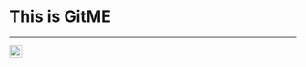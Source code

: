 <h1>This is GitME</h1>
<hr>
<img src="https://cdn.glitch.com/17eaef8d-c248-49b5-81da-45e23cdc0b12%2Ficons8-markdown-24.png?v=1605831028200" width="22px" align="left">